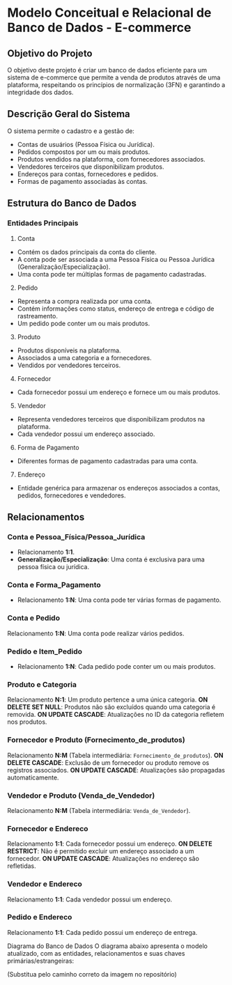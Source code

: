 # Modelo Conceitual e Relacional de Banco de Dados - E-commerce
## Objetivo do Projeto
O objetivo deste projeto é criar um banco de dados eficiente para um sistema de e-commerce que permite a venda de produtos através de uma plataforma, respeitando os princípios de normalização (3FN) e garantindo a integridade dos dados.

## Descrição Geral do Sistema
O sistema permite o cadastro e a gestão de:

* Contas de usuários (Pessoa Física ou Jurídica).
* Pedidos compostos por um ou mais produtos.
* Produtos vendidos na plataforma, com fornecedores associados.
* Vendedores terceiros que disponibilizam produtos.
* Endereços para contas, fornecedores e pedidos.
* Formas de pagamento associadas às contas.
## Estrutura do Banco de Dados
### Entidades Principais
1. Conta

* Contém os dados principais da conta do cliente.
* A conta pode ser associada a uma Pessoa Física ou Pessoa Jurídica (Generalização/Especialização).
* Uma conta pode ter múltiplas formas de pagamento cadastradas.
2. Pedido

* Representa a compra realizada por uma conta.
* Contém informações como status, endereço de entrega e código de rastreamento.
* Um pedido pode conter um ou mais produtos.

3. Produto

* Produtos disponíveis na plataforma.
* Associados a uma categoria e a fornecedores.
* Vendidos por vendedores terceiros.

4. Fornecedor

* Cada fornecedor possui um endereço e fornece um ou mais produtos.

5. Vendedor

* Representa vendedores terceiros que disponibilizam produtos na plataforma.
* Cada vendedor possui um endereço associado.

6. Forma de Pagamento

* Diferentes formas de pagamento cadastradas para uma conta.

7. Endereço

* Entidade genérica para armazenar os endereços associados a contas, pedidos, fornecedores e vendedores.

## Relacionamentos
### Conta e Pessoa_Física/Pessoa_Jurídica
* Relacionamento **1:1**.
* **Generalização/Especialização**: Uma conta é exclusiva para uma pessoa física ou jurídica.

### Conta e Forma_Pagamento
* Relacionamento **1:N**: Uma conta pode ter várias formas de pagamento.

### Conta e Pedido
Relacionamento **1:N**: Uma conta pode realizar vários pedidos.

### Pedido e Item_Pedido
* Relacionamento **1:N**: Cada pedido pode conter um ou mais produtos.

### Produto e Categoria
Relacionamento **N:1**: Um produto pertence a uma única categoria.
**ON DELETE SET NULL**: Produtos não são excluídos quando uma categoria é removida.
**ON UPDATE CASCADE**: Atualizações no ID da categoria refletem nos produtos.

### Fornecedor e Produto (Fornecimento_de_produtos)
Relacionamento **N:M** (Tabela intermediária: ``Fornecimento_de_produtos``).
**ON DELETE CASCADE**: Exclusão de um fornecedor ou produto remove os registros associados.
**ON UPDATE CASCADE**: Atualizações são propagadas automaticamente.

### Vendedor e Produto (Venda_de_Vendedor)
Relacionamento **N:M** (Tabela intermediária: ``Venda_de_Vendedor``).


### Fornecedor e Endereco
Relacionamento **1:1**: Cada fornecedor possui um endereço.
**ON DELETE RESTRICT**: Não é permitido excluir um endereço associado a um fornecedor.
**ON UPDATE CASCADE**: Atualizações no endereço são refletidas.

### Vendedor e Endereco
Relacionamento **1:1**: Cada vendedor possui um endereço.

### Pedido e Endereco
Relacionamento **1:1**: Cada pedido possui um endereço de entrega.

Diagrama do Banco de Dados
O diagrama abaixo apresenta o modelo atualizado, com as entidades, relacionamentos e suas chaves primárias/estrangeiras:

(Substitua pelo caminho correto da imagem no repositório)

